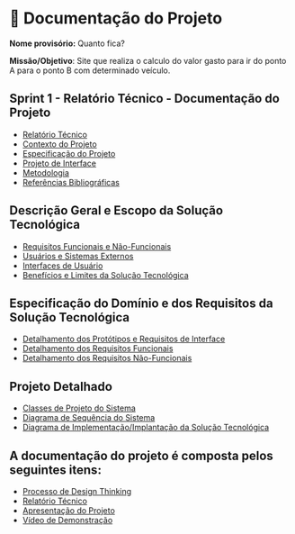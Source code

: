 # :office: Documentação do Projeto

**Nome provisório:** Quanto fica?  

**Missão/Objetivo**: Site que realiza o calculo do valor gasto para ir do ponto A para o ponto B com determinado veículo.

## Sprint 1 - Relatório Técnico - Documentação do Projeto

* [Relatório Técnico](https://github.com/ICEI-PUC-Minas-PMGES-TI/pmg-es-2023-1-ti1-2401100-quantofica/blob/master/docs/relatorio/Relatorio%20Tecnico%20-%20TEMPLATE.md)
* [Contexto do Projeto]()
* [Especificação do Projeto]()
* [Projeto de Interface]()
* [Metodologia]()
* [Referências Bibliográficas]()

## Descrição Geral e Escopo da Solução Tecnológica
* [Requisitos Funcionais e Não-Funcionais]()
* [Usuários e Sistemas Externos]()
* [Interfaces de Usuário]()
* [Benefícios e Limites da Solução Tecnológica]()

## Especificação do Domínio e dos Requisitos da Solução Tecnológica

* [Detalhamento dos Protótipos e Requisitos de Interface]()
* [Detalhamento dos Requisitos Funcionais]()
* [Detalhamento dos Requisitos Não-Funcionais]()

## Projeto Detalhado

* [Classes de Projeto do Sistema]()
* [Diagrama de Sequência do Sistema]()
* [Diagrama de Implementação/Implantação da Solução Tecnológica]()

## A documentação do projeto é composta pelos seguintes itens: 
 - [Processo de Design Thinking](concepcao/Processo%20Design%20Thinking%20-%20TEMPLATE.pdf)
 - [Relatório Técnico](relatorio/Relatorio%20Tecnico%20-%20TEMPLATE.md)
 - [Apresentação do Projeto](apresentacao/apresentacao%20-%20TEMPLATE.pptx)
 - [Vídeo de Demonstração](https://youtube.com)

